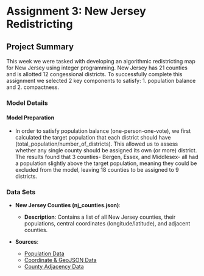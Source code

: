 # Assignment 3: New Jersey Redistricting

## Project Summary
This week we were tasked with developing an algorithmic redistricting map for New Jersey using integer programming. New Jersey has 21 counties and is allotted 12 congessional districts. To successfully complete this assignment we selected 2 key components to satisfy: 1. population balance and 2. compactness.

### Model Details

#### Model Preparation
- In order to satisfy population balance (one-person-one-vote), we first calculated the target population that each district should have (total_population/number_of_districts). This allowed us to assess whether any single county should be assigned its own (or more) district. The results found that 3 counties- Bergen, Essex, and Middlesex- all had a population slightly above the target population, meaning they could be excluded from the model, leaving 18 counties to be assigned to 9 districts.

### Data Sets

- **New Jersey Counties (nj_counties.json)**: 
    - **Description**: Contains a list of all New Jersey counties, their populations, central coordinates (longitude/latitude), and adjacent counties.
       
 - **Sources**:
    - [Population Data](https://worldpopulationreview.com/states/new-jersey/counties)
    - [Coordinate & GeoJSON Data](https://public.opendatasoft.com/explore/dataset/us-county-boundaries/table/?flg=en-us&disjunctive.statefp&disjunctive.countyfp&disjunctive.name&disjunctive.namelsad&disjunctive.stusab&disjunctive.state_name&sort=stusab&refine.statefp=34)
    - [County Adjacency Data](https://www2.census.gov/geo/docs/reference/county_adjacency.txt)